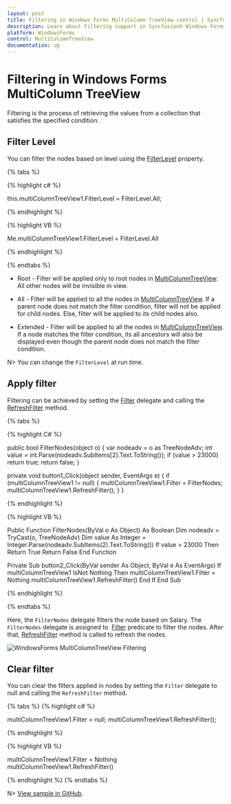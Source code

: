 ```yaml
---
layout: post
title: Filtering in Windows Forms MultiColumn TreeView control | Syncfusion
description: Learn about Filtering support in Syncfusion® Windows Forms MultiColumn TreeView control and more details.
platform: WindowsForms
control: MultiColumnTreeView
documentation: ug
---
```


# Filtering in Windows Forms MultiColumn TreeView

Filtering is the process of retrieving the values from a collection that satisfies the specified condition.

## Filter Level

You can filter the nodes based on level using the [FilterLevel](https://help.syncfusion.com/cr/windowsforms/Syncfusion.Windows.Forms.Tools.MultiColumnTreeView.MultiColumnTreeView.html#Syncfusion_Windows_Forms_Tools_MultiColumnTreeView_MultiColumnTreeView_FilterLevel) property.

{% tabs %}

{% highlight c# %}

this.multiColumnTreeView1.FilterLevel = FilterLevel.All;

{% endhighlight %}

{% highlight VB %}

Me.multiColumnTreeView1.FilterLevel = FilterLevel.All

{% endhighlight %}

{% endtabs %}

* Root - Filter will be applied only to root nodes in [MultiColumnTreeView](https://help.syncfusion.com/cr/windowsforms/Syncfusion.Windows.Forms.Tools.MultiColumnTreeView.MultiColumnTreeView.html). All other nodes will be invisible in view.

* All - Filter will be applied to all the nodes in [MultiColumnTreeView](https://help.syncfusion.com/cr/windowsforms/Syncfusion.Windows.Forms.Tools.MultiColumnTreeView.MultiColumnTreeView.html). If a parent node does not match the filter condition, filter will not be applied for child nodes. Else, filter will be applied to its child nodes also.

* Extended - Filter will be applied to all the nodes in [MultiColumnTreeView](https://help.syncfusion.com/cr/windowsforms/Syncfusion.Windows.Forms.Tools.MultiColumnTreeView.MultiColumnTreeView.html). If a node matches the filter condition, its all ancestors will also be displayed even though the parent node does not match the filter condition.

N> You can change the `FilterLevel` at run time.

## Apply filter

Filtering can be achieved by setting the [Filter](https://help.syncfusion.com/cr/windowsforms/Syncfusion.Windows.Forms.Tools.MultiColumnTreeView.MultiColumnTreeView.html#Syncfusion_Windows_Forms_Tools_MultiColumnTreeView_MultiColumnTreeView_Filter) delegate and calling the [RefreshFilter](https://help.syncfusion.com/cr/windowsforms/Syncfusion.Windows.Forms.Tools.MultiColumnTreeView.MultiColumnTreeView.html#Syncfusion_Windows_Forms_Tools_MultiColumnTreeView_MultiColumnTreeView_RefreshFilter) method.

{% tabs %}

{% highlight C# %}

public bool FilterNodes(object o)
{
  var nodeadv = o as TreeNodeAdv;
  int value = int.Parse(nodeadv.SubItems[2].Text.ToString());
  if (value > 23000)
    return true;
  return false;
}

private void button1_Click(object sender, EventArgs e)
{
  if (multiColumnTreeView1 != null)
  {
    multiColumnTreeView1.Filter = FilterNodes;
    multiColumnTreeView1.RefreshFilter();
  }
}

{% endhighlight %}      

{% highlight VB %}

Public Function FilterNodes(ByVal o As Object) As Boolean
  Dim nodeadv = TryCast(o, TreeNodeAdv)
  Dim value As Integer = Integer.Parse(nodeadv.SubItems(2).Text.ToString())
  If value > 23000 Then Return True
  Return False
End Function 

Private Sub button2_Click(ByVal sender As Object, ByVal e As EventArgs)
  If multiColumnTreeView1 IsNot Nothing Then
    multiColumnTreeView1.Filter = Nothing
    multiColumnTreeView1.RefreshFilter()
  End If
End Sub

{% endhighlight %}

{% endtabs %}

Here, the `FilterNodes` delegate filters the node based on Salary. The `FilterNodes` delegate is assigned to  [Filter](https://help.syncfusion.com/cr/windowsforms/Syncfusion.Windows.Forms.Tools.MultiColumnTreeView.MultiColumnTreeView.html#Syncfusion_Windows_Forms_Tools_MultiColumnTreeView_MultiColumnTreeView_Filter) predicate to filter the nodes. After that, [RefreshFilter](https://help.syncfusion.com/cr/windowsforms/Syncfusion.Windows.Forms.Tools.MultiColumnTreeView.MultiColumnTreeView.html#Syncfusion_Windows_Forms_Tools_MultiColumnTreeView_MultiColumnTreeView_RefreshFilter) method is called to refresh the nodes.

![WindowsForms MultiColumnTreeView Filtering](Filtering_images/WindowsForms-MultiColumnTreeView-Filtering.png)

## Clear filter

You can clear the filters applied in nodes by setting the `Filter` delegate to null and calling the `RefreshFilter` method.

{% tabs %}
{% highlight c# %}

multiColumnTreeView1.Filter = null;
multiColumnTreeView1.RefreshFilter();

{% endhighlight %}

{% highlight VB %}

multiColumnTreeView1.Filter = Nothing
multiColumnTreeView1.RefreshFilter()

{% endhighlight %}
{% endtabs %}

N> [View sample in GitHub](https://github.com/SyncfusionExamples/Filtering-support-in-MultiColumnTreeView).
